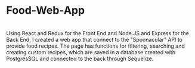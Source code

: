 # Food-Web-App <!--Name-->
<br>
Using React and Redux for the Front End and Node.JS and Express for the Back End, I created a web app that connect to the "Spoonacular" API to provide food recipes. The page has functions for filtering, searching and creating custom recipes, which are saved in a database created with PostgresSQL and connected to the back through Sequelize.
